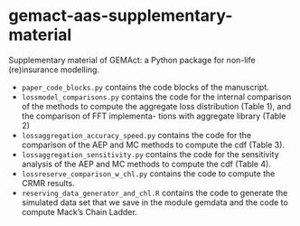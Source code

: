 # gemact-aas-supplementary-material
Supplementary material of GEMAct: a Python package for non-life (re)insurance modelling.

* `paper_code_blocks.py` contains the code blocks of the manuscript.
* `lossmodel_comparisons.py` contains the code for the internal comparison of the methods to
compute the aggregate loss distribution (Table 1), and the comparison of FFT implementa-
tions with aggregate library (Table 2)
* `lossaggregation_accuracy_speed.py` contains the code for the comparison of the AEP and
MC methods to compute the cdf (Table 3).
* `lossaggregation_sensitivity.py` contains the code for the sensitivity analysis of the AEP
and MC methods to compute the cdf (Table 4).
* `lossreserve_comparison_w_chl.py` contains the code to compute the CRMR results.
* `reserving_data_generator_and_chl.R` contains the code to generate the simulated data set
that we save in the module gemdata and the code to compute Mack’s Chain Ladder.
